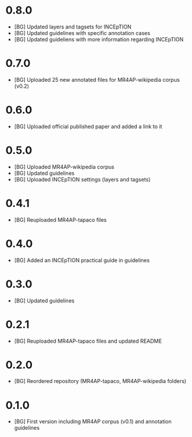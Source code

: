 # 0.8.0
* [BG] Updated layers and tagsets for INCEpTION
* [BG] Updated guidelines with specific annotation cases
* [BG] Updated guideliens with more information regarding INCEpTION

# 0.7.0
* [BG] Uploaded 25 new annotated files for MR4AP-wikipedia corpus (v0.2)

# 0.6.0
* [BG] Uploaded official published paper and added a link to it

# 0.5.0
* [BG] Uploaded MR4AP-wikipedia corpus
* [BG] Updated guidelines
* [BG] Uploaded INCEpTION settings (layers and tagsets)

# 0.4.1
* [BG] Reuploaded MR4AP-tapaco files

# 0.4.0
* [BG] Added an INCEpTION practical guide in guidelines

# 0.3.0
* [BG] Updated guidelines

# 0.2.1
* [BG] Reuploaded MR4AP-tapaco files and updated README

# 0.2.0
* [BG] Reordered repository (MR4AP-tapaco, MR4AP-wikipedia folders)

# 0.1.0
* [BG] First version including MR4AP corpus (v0.1) and annotation guidelines